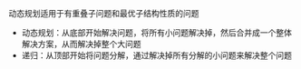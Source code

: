动态规划适用于有重叠子问题和最优子结构性质的问题

- 动态规划：从底部开始解决问题，将所有小问题解决掉，然后合并成一个整体解决方案，从而解决掉整个大问题
- 递归：从顶部开始将问题分解，通过解决掉所有分解的小问题来解决整个问题